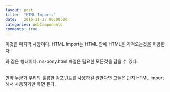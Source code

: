 ```yaml
---
layout: post
title:  "HTML Imports"
date:   2016-11-27 00:00:00
categories: WebComponents
comments: true
---
```


이것은 마지막 사양이다. HTML import는 HTML 안에 HTML을 가져오는것을 허용한다. 
<link rel="import" href="ns-pony.html"> 와 같은 형태이다. 
ns-pony.html 파일은 필요한 모든것을 담을 수 있다. <br/><br/>

만약 누군가 우리의 훌륭한 컴포넌트를 사용하길 원한다면 그들은 단지 HTML import 해서 사용하기만 하면 된다.  